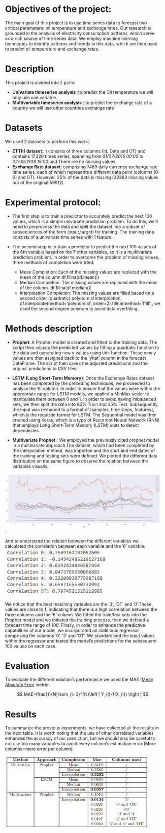 # Objectives of the project:
The main goal of this project is to use time series data to forecast two critical parameters: oil temperature and exchange rates. Our research is grounded in the analysis of electricity consumption patterns, which serve as a rich
source of time series data. We employ machine learning techniques to identify patterns and trends in this data, which are then used to predict oil temperature and exchange rates.


# Description
This project is divided into 2 parts:

- **Univariate timeseries analysis** :to predict the Oil temperature we will only use one variable.
- **Multivariable timeseries analysis** : to predict the exchange rate of a country we will use other countries exchange rate


# Datasets
We used 2 datasets to perform this work:
-  **ETTh1 dataset**: it consists of three columns (Id, Date and OT) and contains 17,320 times series, spanning from *01/07/2016 00:00* to *22/06/2018 15:00* and There are no missing values.
-  **Exchange Rate dataset**: comprising 7489 daily currency exchange rate time series, each of which represents a different data point (columns [0-6] and OT). However, 25% of the data is missing (33283 missing values out of the original 59912).

# Experimental protocol:

- The first step is to train a predictor to accurately predict the next 100 values, which is a simple univariate prediction problem. To do this, we’ll need to preprocess the data and split the dataset into a subset of subsequences of the form (input,target) for training. The training data consists of a univariate time series with 1 feature.

- The second step is to train a predictor to predict the next 100 values of the 6th variable based on the 7 other variables, so it is a multiivariate prediction problem. In order to overcome the problem of missing values,
 three methods of completion were tried:
  - Mean Completion: Each of the missing values are replaced with the mean of the column df.fillna(df.mean())
  - Median Completion: The missing values are replaced with the mean of the column. df.fillna(df.median())
  - Interpolation Completion: The missing values are filled based on a second order (quadratic) polynomial interpolation. df.interpolate(method=’polynomial’, order=2).fillna(method=’ffill’), we used the second degree polynom to avoid data overfitting.
 
 # Methods description

 - **Prophet**: A Prophet model is created and fitted to the training data. The script then adjusts the predicted values by fitting a quadratic function to the data and generating new y values using this function. These new y values are then assigned back to the ‘yhat’ column in the forecast DataFrame. The script then saves the adjusted predictions and the original predictions to CSV files.

 - **LSTM (Long Short-Term Memory)**: Once the Exchange Rates dataset has been completed by the preceding techniques, we proceeded to analyse the ’6’ column.
In order to ensure that the values were within the appropriate range for LSTM models, we applied a MinMax scaler to manipulate them between 0 and 1. In order to avoid having imbalanced sets, we then split the data
into 65% Train and 35% Test. Subsequently, the input was reshaped to a format of [samples, time steps, features], which is the requisite format for LSTM.
The Sequential model was then created using Keras, which is a type of Recurrent Neural Network (RNN) that employs Long Short-Term Memory (LSTM) units to detect dependecies.

- **Multivariate Prophet** : We employed the previously cited prophet model in a multivariate approach.The dataset, which had been completed by the interpolation method, was imported and the start and end
dates of the training and testing sets were defined. We plotted the different data distribution on the same figure to observe the relation between the variables visually.

![fig21](https://github.com/Malekbennabi3/Timeseries-Forecasting/blob/main/img/fig21.png).


And to understand the relation between the different variables we calculated the correlation between each variable and the ’6’ variable.
![fig22](https://github.com/Malekbennabi3/Timeseries-Forecasting/blob/main/img/fig22.png)


 We notice that the best matching variables are the ’3’, ’OT’ and ’0’.These values are close to 1, indicating that there is a high correlation between the three columns and the ’6’ column.
We fitted the train/test sets into the Prophet model and we initiated the training process, then we defined a forecast time range of 100.
Finally, in order to enhance the predictive capabilities of our model, we incorporated an additional regressor comprising the columns ’0’, ’3’ and ’OT’. We standardised the input values within the regressor and tested the model’s predictions
for the subsequent 100 values on each case.


# Evaluation

To evaluate the different solution’s performance we used the MAE ([Mean Absolute Error](https://en.wikipedia.org/wiki/Mean_absolute_error) metric:

$$ MAE=\frac{1}{N}\sum_{i=0}^{N}\left | Y_{i}-f(X_{i}) \right | $$


# Results

To summarize the previous experiments, we have collected all the results in the next table.
It is worth noting that the use of other correlated variables enhances the accuracy of our prediction, but we should also be careful to not use too many variables to avoid every column’s estimation error (More columns=more error per column).

![Table de resultats](https://github.com/Malekbennabi3/Timeseries-Forecasting/blob/main/img/tab.png)
